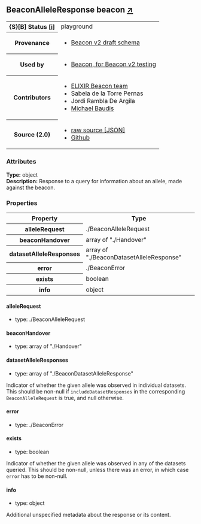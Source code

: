 
<div id="schema-header-title">
  <h2>BeaconAlleleResponse <span id="schema-header-title-project">beacon <a href="https://github.com/ga4gh-beacon/specification-v2-doc" target="_BLANK">&nearr;</a></span> </h2>
</div>

<table id="schema-header-table">
  <tr>
    <th>{S}[B] Status <a href="https://schemablocks.org/about/sb-status-levels.html">[i]</a></th>
    <td><div id="schema-header-status">playground</div></td>
  </tr>

  <tr>
    <th>Provenance</th>
    <td>
      <ul>
<li><a href="https://github.com/ga4gh-beacon/specification-v2">Beacon v2 draft schema</a></li>
      </ul>
    </td>
  </tr>
  <tr>
    <th>Used by</th>
    <td>
      <ul>
<li><a href="https://github.com/ga4gh-beacon/specification-v2">Beacon, for Beacon v2 testing</a></li>
      </ul>
    </td>
  </tr>

<!--more-->

  <tr>
    <th>Contributors</th>
    <td>
      <ul>
<li><a href="https://beacon-project.io/categories/people.html">ELIXIR Beacon team</a></li>
<li>Sabela de la Torre Pernas</li>
<li>Jordi Rambla De Argila</li>
<li><a href="https://orcid.org/0000-0002-9903-4248">Michael Baudis</a></li>
      </ul>
    </td>
  </tr>
  <tr>
    <th>Source (2.0)</th>
    <td>
      <ul>
        <li><a href="current/BeaconAlleleResponse.json" target="_BLANK">raw source [JSON]</a></li>
        <li><a href="https://github.com/ga4gh-beacon/specification-v2-doc/blob/master/schemas/BeaconAlleleResponse.yaml" target="_BLANK">Github</a></li>
      </ul>
    </td>
  </tr>
</table>

<div id="schema-attributes-title">
  <h3>Attributes</h3>
</div>

  
__Type:__ object  
__Description:__ Response to a query for information about an allele, made against the 
beacon.

### Properties

<table id="schema-properties-table">
  <tr>
    <th>Property</th>
    <th>Type</th>
  </tr>
  <tr>
    <th>alleleRequest</th>
    <td>./BeaconAlleleRequest</td>
  </tr>
  <tr>
    <th>beaconHandover</th>
    <td>array of "./Handover"</td>
  </tr>
  <tr>
    <th>datasetAlleleResponses</th>
    <td>array of "./BeaconDatasetAlleleResponse"</td>
  </tr>
  <tr>
    <th>error</th>
    <td>./BeaconError</td>
  </tr>
  <tr>
    <th>exists</th>
    <td>boolean</td>
  </tr>
  <tr>
    <th>info</th>
    <td>object</td>
  </tr>

</table>


#### alleleRequest

* type: ./BeaconAlleleRequest




#### beaconHandover

* type: array of "./Handover"




#### datasetAlleleResponses

* type: array of "./BeaconDatasetAlleleResponse"

Indicator of whether the given allele was  observed in individual datasets. This should be non-null if `includeDatasetResponses` in the corresponding `BeaconAlleleRequest` is true, and null otherwise.


#### error

* type: ./BeaconError




#### exists

* type: boolean

Indicator of whether the given allele was observed in any of the datasets queried. This should be non-null, unless there was an error, in which case `error` has to be non-null.


#### info

* type: object

Additional unspecified metadata about the response or its content.



